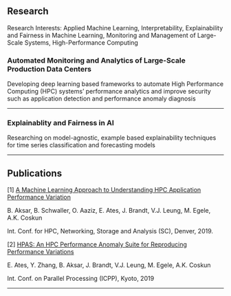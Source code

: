 
## Research

Research Interests: Applied Machine Learning, Interpretability, Explainability and Fairness in Machine Learning, Monitoring and Management of Large-Scale Systems, High-Performance Computing

### Automated Monitoring and Analytics of Large-Scale Production Data Centers

Developing deep learning based frameworks to automate High Performance Computing (HPC) systems’ performance analytics and improve security such as application detection and performance anomaly diagnosis

---
### Explainablity and Fairness in AI

Researching on model-agnostic, example based explainability techniques for time series classification and forecasting models

---

## Publications
[1] [A Machine Learning Approach to Understanding HPC Application Performance Variation](/publications/ML4HPC_SC19.pdf)

B. Aksar, B. Schwaller, O. Aaziz, E. Ates, J. Brandt, V.J. Leung, M. Egele, A.K. Coskun 

Int. Conf. for HPC, Networking, Storage and Analysis (SC), Denver, 2019.

[2] [HPAS: An HPC Performance Anomaly Suite for Reproducing Performance Variations](/publications/hpc-anomaly-suite-icpp19.pdf)

E. Ates, Y. Zhang, B. Aksar, J. Brandt, V.J. Leung, M. Egele, A.K. Coskun

Int. Conf. on Parallel Processing (ICPP), Kyoto, 2019


---
